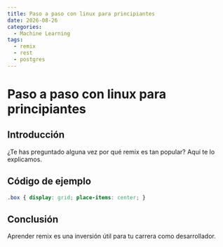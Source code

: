 ```yaml
---
title: Paso a paso con linux para principiantes
date: 2026-08-26
categories:
  - Machine Learning
tags:
  - remix
  - rest
  - postgres
---
```


# Paso a paso con linux para principiantes

## Introducción

¿Te has preguntado alguna vez por qué remix es tan popular? Aquí te lo explicamos.

## Código de ejemplo

```css
.box { display: grid; place-items: center; }
```

## Conclusión

Aprender remix es una inversión útil para tu carrera como desarrollador.
